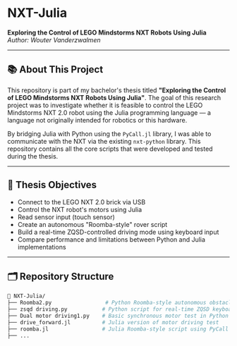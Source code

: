 # NXT-Julia
**Exploring the Control of LEGO Mindstorms NXT Robots Using Julia**  
*Author: Wouter Vanderzwalmen*  

---

## 📚 About This Project

This repository is part of my bachelor's thesis titled **"Exploring the Control of LEGO Mindstorms NXT Robots Using Julia"**. The goal of this research project was to investigate whether it is feasible to control the LEGO Mindstorms NXT 2.0 robot using the Julia programming language — a language not originally intended for robotics or this hardware.

By bridging Julia with Python using the `PyCall.jl` library, I was able to communicate with the NXT via the existing `nxt-python` library. This repository contains all the core scripts that were developed and tested during the thesis.

---

## 🧠 Thesis Objectives

- Connect to the LEGO NXT 2.0 brick via USB
- Control the NXT robot's motors using Julia
- Read sensor input (touch sensor)
- Create an autonomous "Roomba-style" rover script
- Build a real-time ZQSD-controlled driving mode using keyboard input
- Compare performance and limitations between Python and Julia implementations

---

## 🗂 Repository Structure

```bash
📁 NXT-Julia/
├── Roomba2.py                 # Python Roomba-style autonomous obstacle avoider
├── zsqd driving.py           # Python script for real-time ZQSD keyboard control
├── Dual motor driving1.py    # Basic synchronous motor test in Python
├── drive_forward.jl          # Julia version of motor driving test
├── roomba.jl                 # Julia Roomba-style script using PyCall
├── ...

